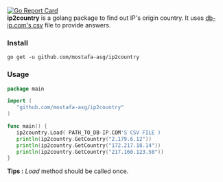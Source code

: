 [![Go Report Card](https://goreportcard.com/badge/github.com/mostafa-asg/ip2country)](https://goreportcard.com/report/github.com/mostafa-asg/ip2country)  
**ip2country** is a golang package to find out IP's origin country. It uses [db-ip.com's csv](https://db-ip.com/db/download/country)
 file to provide answers.
 ### Install
 ```
 go get -u github.com/mostafa-asg/ip2country
 ```
 ### Usage
 ```Go
package main

import (
	"github.com/mostafa-asg/ip2country"
)

func main() {
	ip2country.Load( PATH_TO_DB-IP.COM'S CSV FILE )
	println(ip2country.GetCountry("2.179.6.12"))
	println(ip2country.GetCountry("172.217.18.14"))
	println(ip2country.GetCountry("217.160.123.58"))
}
 ```
 **Tips :** *Load* method should be called once.
